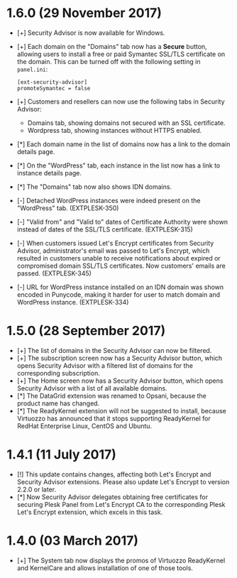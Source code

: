 # 1.6.0 (29 November 2017)

* [+] Security Advisor is now available for Windows.
* [+] Each domain on the "Domains" tab now has a **Secure** button, allowing users to install a free or paid Symantec SSL/TLS certificate on the domain. This can be turned off with the following setting in `panel.ini`:

      [ext-security-advisor]
      promoteSymantec = false
      
* [+] Customers and resellers can now use the following tabs in Security Advisor:
    * Domains tab, showing domains not secured with an SSL certificate.
    * Wordpress tab, showing instances without HTTPS enabled.
* [*] Each domain name in the list of domains now has a link to the domain details page.
* [*] On the "WordPress" tab, each instance in the list now has a link to instance details page.
* [*] The "Domains" tab now also shows IDN domains.
* [-] Detached WordPress instances were indeed present on the "WordPress" tab. (EXTPLESK-350)
* [-] "Valid from" and "Valid to" dates of Certificate Authority were shown instead of dates of the SSL/TLS certificate. (EXTPLESK-315)
* [-] When customers issued Let's Encrypt certificates from Security Advisor, administrator's email was passed to Let's Encrypt, which resulted in customers unable to receive notifications about expired or compromised domain SSL/TLS certificates. Now customers' emails are passed. (EXTPLESK-345)
* [-] URL for WordPress instance installed on an IDN domain was shown encoded in Punycode, making it harder for user to match domain and WordPress instance. (EXTPLESK-334)

# 1.5.0 (28 September 2017)

* [+] The list of domains in the Security Advisor can now be filtered.
* [+] The subscription screen now has a Security Advisor button, which opens Security Advisor with a filtered list of domains for the corresponding subscription.
* [+] The Home screen now has a Security Advisor button, which opens Security Advisor with a list of all available domains.
* [*] The DataGrid extension was renamed to Opsani, because the product name has changed.
* [*] The ReadyKernel extension will not be suggested to install, because Virtuozzo has announced that it stops supporting ReadyKernel for RedHat Enterprise Linux, CentOS and Ubuntu.

# 1.4.1 (11 July 2017)

* [!] This update contains changes, affecting both Let's Encrypt and Security Advisor extensions. Please also update Let's Encrypt to version 2.2.0 or later.
* [*] Now Security Advisor delegates obtaining free certificates for securing Plesk Panel from Let's Encrypt CA to the corresponding Plesk Let's Encrypt extension, which excels in this task.

# 1.4.0 (03 March 2017)

* [+] The System tab now displays the promos of Virtuozzo ReadyKernel and KernelCare and allows installation of one of those tools.
